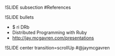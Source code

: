 !SLIDE subsection
#References

!SLIDE bullets
* $ ri DRb
* Distributed Programming with Ruby
* http://jay.mcgavren.com/presentations

!SLIDE center transition=scrollUp
#@jaymcgavren
